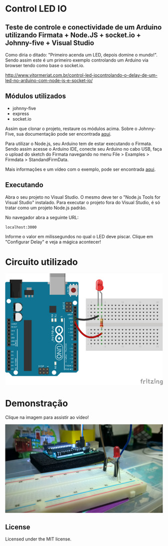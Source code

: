 Control LED IO
========================================================
## Teste de controle e conectividade de um Arduino utilizando Firmata + Node.JS + socket.io + Johnny-five + Visual Studio

Como diria o ditado: "Primeiro acenda um LED, depois domine o mundo!". Sendo assim este é um primeiro exemplo controlando um Arduino via browser tendo como base o socket.io.

http://www.vitormeriat.com.br/control-led-iocontrolando-o-delay-de-um-led-no-arduino-com-node-js-e-socket-io/

## Módulos utilizados

* johnny-five
* express
* socket.io

Assim que clonar o projeto, restaure os módulos acima. Sobre o Johnny-Five, sua documentação pode ser encontrada [aqui](https://github.com/rwaldron/johnny-five/wiki).

Para utilizar o Node.js, seu Arduino tem de estar executando o Firmata. Sendo assim acesse o Arduino IDE, conecte seu Arduino no cabo USB, faça o upload do sketch do Firmata navegando no menu File > Examples > Firmdata > StandandFirmData.

Mais informações e um vídeo com o exemplo, pode ser encontrada [aqui](http://www.vitormeriat.com.br/programando-seu-arduino-com-visual-studio/).

## Executando

Abra o seu projeto no Visual Studio. O mesmo deve ter o "Node.js Tools for Visual Studio" instalado. Para executar o projeto fora do Visual Studio, é só tratar como um projeto Node.js padrão. 

No navegador abra a seguinte URL:

```
localhost:3000
```

Informe o valor em milissegundos no qual o LED deve piscar. Clique em "Configurar Delay" e veja a mágica acontecer!


# Circuito utilizado

![Arduino](https://github.com/vitormeriat/Control-LED-IO/blob/master/Doc/led-resistor.png)


# Demonstração

Clique na imagem para assistir ao vídeo!

[![ScreenShot](https://github.com/vitormeriat/Control-LED-IO/blob/master/Doc/capa-youtube.jpeg)](https://www.youtube.com/watch?v=S2ewQMYJR5I&feature=youtu.be)

## License
Licensed under the MIT license.
